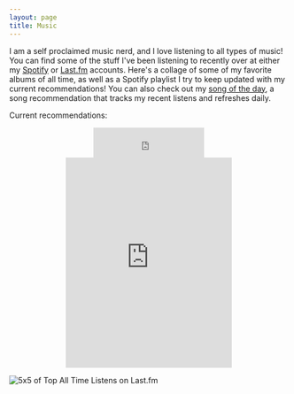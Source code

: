 ```yaml
---
layout: page
title: Music
---
```


I am a self proclaimed music nerd, and I love listening to all types of music! You can find some of the stuff I've been listening to recently over at either my [Spotify](https://open.spotify.com/user/1246063368) or [Last.fm](https://www.last.fm/user/jonathanthomas3) accounts. Here's a collage of some of my favorite albums of all time, as well as a Spotify playlist I try to keep updated with my current recommendations! You can also check out my [song of the day](http://jonathoma.github.io/songoftheday), a song recommendation that tracks my recent listens and refreshes daily.


Current recommendations:
<center> 
	<iframe src="https://embed.spotify.com/follow/1/?uri=spotify:user:1246063368&size=detail&theme=light" width="200" height="54" scrolling="no" frameborder="0" style="border:none; overflow:hidden;" allowtransparency="true"></iframe>
</center>	
<center>
	<iframe src="https://open.spotify.com/embed?uri=spotify:user:1246063368:playlist:4FPHzxa21voxAQeTiHGVuz&theme=white" width="300" height="380" frameborder="0" allowtransparency="true"></iframe>
</center>


![5x5 of Top All Time Listens on Last.fm](../public/img/collage.jpeg)
